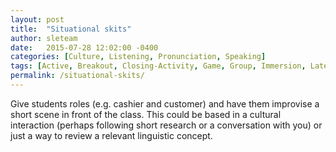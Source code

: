 ```yaml
---
layout: post
title:  "Situational skits"
author: sleteam
date:   2015-07-28 12:02:00 -0400
categories: [Culture, Listening, Pronunciation, Speaking]
tags: [Active, Breakout, Closing-Activity, Game, Group, Immersion, Late-in-Course, Midway, Partner, Review, Roleplay]
permalink: /situational-skits/
---
```

Give students roles (e.g. cashier and customer) and have them improvise a short scene in front of the class. This could be based in a cultural interaction (perhaps following short research or a conversation with you) or just a way to review a relevant linguistic concept.
